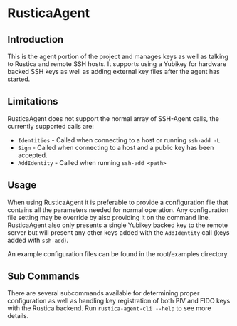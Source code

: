 # RusticaAgent

## Introduction
This is the agent portion of the project and manages keys as well as talking to Rustica and remote SSH hosts. It supports using a Yubikey for hardware backed SSH keys as well as adding external key files after the agent has started.

## Limitations
RusticaAgent does not support the normal array of SSH-Agent calls, the currently supported calls are:

- `Identities` - Called when connecting to a host or running `ssh-add -L`
- `Sign` - Called when connecting to a host and a public key has been accepted.
- `AddIdentity` - Called when running `ssh-add <path>`

## Usage
When using RusticaAgent it is preferable to provide a configuration file that contains all the parameters needed for normal operation. Any configuration file setting may be override by also providing it on the command line. RusticaAgent also only presents a single Yubikey backed key to the remote server but will present any other keys added with the `AddIdentity` call (keys added with `ssh-add`).

An example configuration files can be found in the root/examples directory.

## Sub Commands
There are several subcommands available for determining proper configuration as well as handling key registration of both PIV and FIDO keys with the Rustica backend. Run `rustica-agent-cli --help` to see more details.